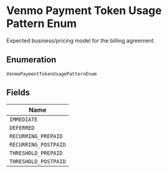 
# Venmo Payment Token Usage Pattern Enum

Expected business/pricing model for the billing agreement.

## Enumeration

`VenmoPaymentTokenUsagePatternEnum`

## Fields

| Name |
|  --- |
| `IMMEDIATE` |
| `DEFERRED` |
| `RECURRING_PREPAID` |
| `RECURRING_POSTPAID` |
| `THRESHOLD_PREPAID` |
| `THRESHOLD_POSTPAID` |

